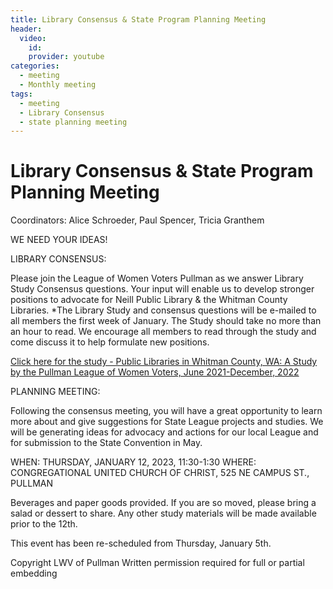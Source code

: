 ```yaml
---
title: Library Consensus & State Program Planning Meeting 
header:
  video:
    id: 
    provider: youtube
categories:
  - meeting
  - Monthly meeting
tags:
  - meeting
  - Library Consensus
  - state planning meeting
---
```


# Library Consensus & State Program Planning Meeting

Coordinators:  Alice Schroeder, Paul Spencer, Tricia Granthem 

WE NEED YOUR IDEAS!

LIBRARY CONSENSUS:

Please join the League of Women Voters Pullman as we answer Library Study Consensus questions. Your
input will enable us to develop stronger positions to advocate for Neill Public Library &amp; the Whitman
County Libraries. *The Library Study and consensus questions will be e-mailed to all members the first
week of January. The Study should take no more than an hour to read.  We encourage all members to read through the study and come discuss it to help formulate new positions.

[Click here for the study - Public Libraries in Whitman County, WA: A Study by the Pullman League of Women Voters,
June 2021-December, 2022](https://lwvpullman.org/assets/PDFs/2023-01-12-Libraries_Study.pdf)

PLANNING MEETING:

Following the consensus meeting, you will have a great opportunity to learn more about and give suggestions for State League
projects and studies. We will be generating ideas for advocacy and actions for our local League and for
submission to the State Convention in May.

WHEN: THURSDAY, JANUARY 12, 2023, 11:30-1:30
WHERE: CONGREGATIONAL UNITED CHURCH OF CHRIST, 525 NE CAMPUS ST., PULLMAN

Beverages and paper goods provided. If you are so moved, please bring a salad or dessert to share. 
Any other study materials will be made available prior to the 12th.

This event has been re-scheduled from Thursday, January 5th.



Copyright LWV of Pullman
Written permission required for full or partial embedding

<!---change the title to whatever you want the post to be titled
change the ID out to the end of the youtube link https://youtu.be/r61ARK4Qv9c -->

